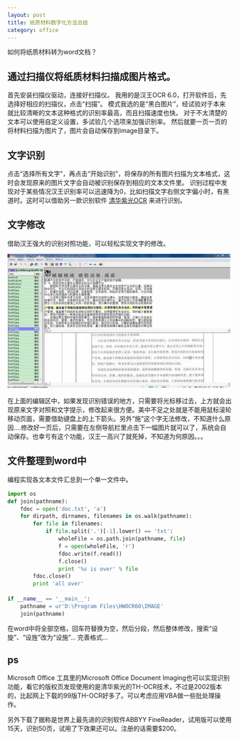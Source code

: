 ```yaml
---
layout: post
title: 纸质材料数字化方法总结
category: office
---
```


如何将纸质材料转为word文档？

## 通过扫描仪将纸质材料扫描成图片格式。

首先安装扫描仪驱动，连接好扫描仪。
我用的是汉王OCR 6.0，打开软件后，先选择好相应的扫描仪，点击“扫描”。
模式我选的是“黑白图片”，经试验对于本来就比较清晰的文本这种格式的识别率最高，而且扫描速度也快。
对于不太清楚的文本可以使用自定义设置，多试验几个选项来加强识别率。
然后就要一页一页的将材料扫描为图片了，图片会自动保存到image目录下。

## 文字识别

点击“选择所有文字”，再点击“开始识别”，将保存的所有图片扫描为文本格式，这时会发现原来的图片文字会自动被识别保存到相应的文本文件里。
识别过程中发现对于某些情况汉王识别率可以迅速降为0，比如扫描文字右侧文字偏小时，有黑道时。这时可以借助另一款识别软件 [清华紫光OCR](http://tjcnc1.skycn.com/down/OCR75.zip) 来进行识别。

## 文字修改

借助汉王强大的识别对照功能，可以轻松实现文字的修改。

![](/images/blog/hanwang.jpg)

在上面的编辑区中，如果发现识别错误的地方，只需要将光标移过去，上方就会出现原来文字对照和文字提示，修改起来很方便。美中不足之处就是不能用鼠标滚轮移动页面，需要借助键盘上的上下箭头。另外“施”这个字无法修改，不知道什么原因....修改好一页后，只需要在左侧导航栏里点击下一幅图片就可以了，系统会自动保存。也幸亏有这个功能，汉王一高兴了就死掉，不知道为何原因。。。

## 文件整理到word中

编程实现各文本文件汇总到一个单一文件中。

```python
import os
def join(pathname):
    fdoc = open('doc.txt', 'a')
    for dirpath, dirnames, filenames in os.walk(pathname):
        for file in filenames:
            if file.split('.')[-1].lower() == 'txt':
                wholeFile = os.path.join(pathname, file)
                f = open(wholeFile, 'r')
                fdoc.write(f.read())
                f.close()
                print '%s is over' % file
        fdoc.close()
        print 'all over'

if __name__ == '__main__':
    pathname = ur'D:\Program Files\HWOCR60\IMAGE'
    join(pathname)
```

在word中将全部空格，回车符替换为空，然后分段，然后整体修改，搜索“设旋”、“设旌”改为“设施”...
完善格式...

## ps

Microsoft Office 工具里的Microsoft Office Document Imaging也可以实现识别功能，看它的版权页发现使用的是清华紫光的TH-OCR技术，不过是2002版本的，比起网上下载的99版TH-OCR好多了。可以考虑应用VBA做一些批处理操作。

另外下载了据称是世界上最先进的识别软件ABBYY FineReader，试用版可以使用15天，识别50页，试用了下效果还可以。注册的话需要$200。

